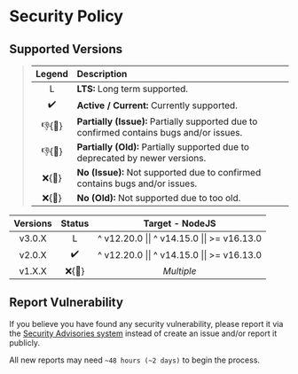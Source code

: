 # Security Policy

## Supported Versions

> | **Legend** | **Description** |
> |:-:|:--|
> | L | **LTS:** Long term supported. |
> | ✔️ | **Active / Current:** Currently supported. |
> | 👎{🐛} | **Partially (Issue):** Partially supported due to confirmed contains bugs and/or issues. |
> | 👎{🧓} | **Partially (Old):** Partially supported due to deprecated by newer versions. |
> | ❌{🐛} | **No (Issue):** Not supported due to confirmed contains bugs and/or issues. |
> | ❌{🧓} | **No (Old):** Not supported due to too old. |

| **Versions** | **Status** | **Target - NodeJS** |
|:-:|:-:|:-:|
| v3.0.X | L | ^ v12.20.0 \|\| ^ v14.15.0 \|\| >= v16.13.0 |
| v2.0.X | ✔️ | ^ v12.20.0 \|\| ^ v14.15.0 \|\| >= v16.13.0 |
| v1.X.X | ❌{🧓} | *Multiple* |

## Report Vulnerability

If you believe you have found any security vulnerability, please report it via the [Security Advisories system](https://github.com/hugoalh-studio/unique-array-nodejs/security/advisories/new) instead of create an issue and/or report it publicly.

All new reports may need `~48 hours (~2 days)` to begin the process.

